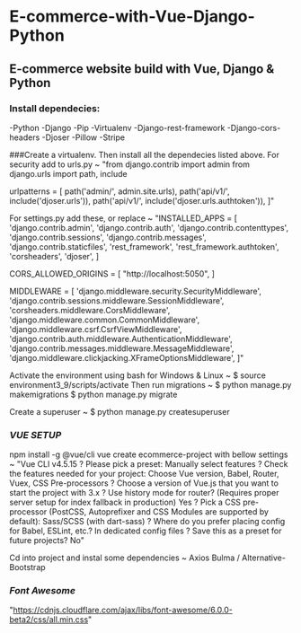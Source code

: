 # E-commerce-with-Vue-Django-Python

## E-commerce website build with Vue, Django &amp; Python

### Install dependecies:

-Python
-Django
-Pip
-Virtualenv
-Django-rest-framework
-Django-cors-headers
-Djoser
-Pillow
-Stripe

###Create a virtualenv.
Then install all the dependecies listed above.
For security add to urls.py ~
"from django.contrib import admin
from django.urls import path, include

urlpatterns = [
path('admin/', admin.site.urls),
path('api/v1/', include('djoser.urls')),
path('api/v1/', include('djoser.urls.authtoken')),
]"

For settings.py add these, or replace ~
"INSTALLED_APPS = [
'django.contrib.admin',
'django.contrib.auth',
'django.contrib.contenttypes',
'django.contrib.sessions',
'django.contrib.messages',
'django.contrib.staticfiles',
'rest_framework',
'rest_framework.authtoken',
'corsheaders',
'djoser',
]

CORS_ALLOWED_ORIGINS = [
"http://localhost:5050",
]

MIDDLEWARE = [
'django.middleware.security.SecurityMiddleware',
'django.contrib.sessions.middleware.SessionMiddleware',
'corsheaders.middleware.CorsMiddleware',
'django.middleware.common.CommonMiddleware',
'django.middleware.csrf.CsrfViewMiddleware',
'django.contrib.auth.middleware.AuthenticationMiddleware',
'django.contrib.messages.middleware.MessageMiddleware',
'django.middleware.clickjacking.XFrameOptionsMiddleware',
]"

Activate the environment using bash for Windows & Linux ~
$ source environment3_9/scripts/activate
Then run migrations ~
$ python manage.py makemigrations
$ python manage.py migrate

Create a superuser ~
$ python manage.py createsuperuser

### _VUE SETUP_

npm install -g @vue/cli
vue create ecommerce-project with bellow settings ~
"Vue CLI v4.5.15
? Please pick a preset: Manually select features
? Check the features needed for your project: Choose Vue version, Babel, Router, Vuex, CSS Pre-processors
? Choose a version of Vue.js that you want to start the project with 3.x
? Use history mode for router? (Requires proper server setup for index fallback in production) Yes
? Pick a CSS pre-processor (PostCSS, Autoprefixer and CSS Modules are supported by default): Sass/SCSS (with dart-sass)
? Where do you prefer placing config for Babel, ESLint, etc.? In dedicated config files
? Save this as a preset for future projects? No"

Cd into project and instal some dependencies ~
Axios
Bulma / Alternative-Bootstrap

### _Font Awesome_

"https://cdnjs.cloudflare.com/ajax/libs/font-awesome/6.0.0-beta2/css/all.min.css"

